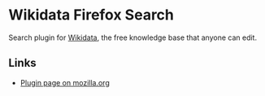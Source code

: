 Wikidata Firefox Search
=======================

Search plugin for [Wikidata](https://wikidata.org/),
the free knowledge base that anyone can edit.

Links
-----

* [Plugin page on mozilla.org](https://addons.mozilla.org/en-US/firefox/addon/wikidata-search/)
